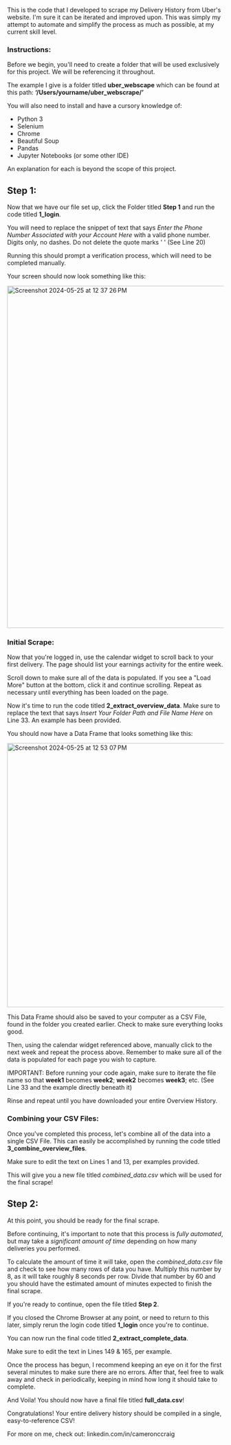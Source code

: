 This is the code that I developed to scrape my Delivery History from Uber's website. I'm sure it can be iterated and improved upon. This was simply my attempt to automate and simplify the process as much as possible, at my current skill level.

### Instructions:

Before we begin, you'll need to create a folder that will be used exclusively for this project. We will be referencing it throughout.

The example I give is a folder titled **uber_webscape** which can be found at this path:
**‘/Users/yourname/uber_webscrape/’**

You will also need to install and have a cursory knowledge of:
- Python 3
- Selenium
- Chrome
- Beautiful Soup
- Pandas
- Jupyter Notebooks (or some other IDE)

An explanation for each is beyond the scope of this project.

## Step 1:

Now that we have our file set up, click the Folder titled **Step 1** and run the code titled **1_login**.

You will need to replace the snippet of text that says _Enter the Phone Number Associated with your Account Here_ with a valid phone number. Digits only, no dashes. Do not delete the quote marks ' '  (See Line 20)

Running this should prompt a verification process, which will need to be completed manually.

Your screen should now look something like this: 


<img width="797" alt="Screenshot 2024-05-25 at 12 37 26 PM" src="https://github.com/ThatOneGuy1821/Scraping-Your-Uber-Driver-Data/assets/142834049/d7fda5a2-b52c-41e3-964a-0e1e12e2616e">

### Initial Scrape:

Now that you're logged in, use the calendar widget to scroll back to your first delivery. The page should list your earnings activity for the entire week.

Scroll down to make sure all of the data is populated. If you see a "Load More" button at the bottom, click it and continue scrolling. Repeat as necessary until everything has been loaded on the page.

Now it's time to run the code titled **2_extract_overview_data**. Make sure to replace the text that says _Insert Your Folder Path and File Name Here_ on Line 33. An example has been provided.

You should now have a Data Frame that looks something like this: 


<img width="615" alt="Screenshot 2024-05-25 at 12 53 07 PM" src="https://github.com/ThatOneGuy1821/Scraping-Your-Uber-Driver-Data/assets/142834049/cff87b0c-2a7f-4b9c-94fd-69e9d5431837">


This Data Frame should also be saved to your computer as a CSV File, found in the folder you created earlier. Check to make sure everything looks good.

Then, using the calendar widget referenced above, manually click to the next week and repeat the process above. Remember to make sure all of the data is populated for each page you wish to capture.

IMPORTANT: Before running your code again, make sure to iterate the file name so that **week1** becomes **week2**; **week2** becomes **week3**; etc. (See Line 33 and the example directly beneath it)

Rinse and repeat until you have downloaded your entire Overview History.

### Combining your CSV Files:

Once you've completed this process, let's combine all of the data into a single CSV File. This can easily be accomplished by running the code titled **3_combine_overview_files**.

Make sure to edit the text on Lines 1 and 13, per examples provided.

This will give you a new file titled _combined_data.csv_ which will be used for the final scrape!

## Step 2:

At this point, you should be ready for the final scrape.

Before continuing, it's important to note that this process is _fully automated_, but may take a _significant amount of time_ depending on how many deliveries you performed.

To calculate the amount of time it will take, open the _combined_data.csv_ file and check to see how many rows of data you have. Multiply this number by 8, as it will take roughly 8 seconds per row. Divide that number by 60 and you should have the estimated amount of minutes expected to finish the final scrape.

If you're ready to continue, open the file titled **Step 2**.

If you closed the Chrome Browser at any point, or need to return to this later, simply rerun the login code titled **1_login** once you're to continue.

You can now run the final code titled **2_extract_complete_data**.

Make sure to edit the text in Lines 149 & 165, per example.

Once the process has begun, I recommend keeping an eye on it for the first several minutes to make sure there are no errors. After that, feel free to walk away and check in periodically, keeping in mind how long it should take to complete.

And Voila!
You should now have a final file titled **full_data.csv**!

Congratulations! 
Your entire delivery history should be compiled in a single, easy-to-reference CSV!

For more on me, check out: linkedin.com/in/cameronccraig

